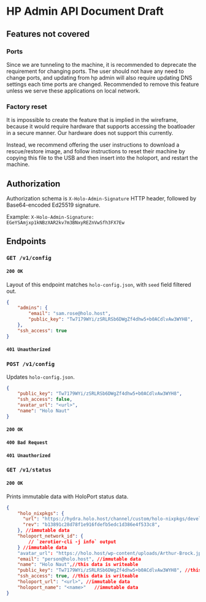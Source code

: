 # HP Admin API Document Draft

## Features not covered 

### Ports

Since we are tunneling to the machine, it is recommended to deprecate the requirement for changing ports. The user should not have any need to change ports, and updating from hp admin will also require updating DNS settings each time ports are changed. Recommended to remove this feature unless we serve these applications on local network.

### Factory reset

It is impossible to create the feature that is implied in the wireframe, because it would require hardware that supports accessing the boatloader in a secure manner. Our hardware does not support this currently.

Instead, we recommend offering the user instructions to download a rescue/restore image, and follow instructions to reset their machine by copying this file to the USB and then insert into the holoport, and restart the machine.

## Authorization

Authorization schema is `X-Holo-Admin-Signature` HTTP header, followed by Base64-encoded Ed25519 signature.

Example: `X-Holo-Admin-Signature: EGeYSAmjxp1kNBzXAR2kv7m3BNxyREZnVwSfh3FX7Ew`

## Endpoints

### `GET /v1/config`

#### `200 OK`

Layout of this endpoint matches `holo-config.json`, with `seed` field filtered out.

```json
{
    "admins": {
        "email": "sam.rose@holo.host",
        "public_key": "Tw7179WYi/zSRLRSb6DWgZf4dhw5+b0ACdlvAw3WYH8",
    },
    "ssh_access": true
}
```

#### `401 Unauthorized`

### `POST /v1/config`

Updates `holo-config.json`.

```json
{
    "public_key": "Tw7179WYi/zSRLRSb6DWgZf4dhw5+b0ACdlvAw3WYH8",
    "ssh_access": false,
    "avatar_url": "<url>",
    "name": "Holo Naut"
}
```

#### `200 OK`
#### `400 Bad Request`
#### `401 Unauthorized`

### `GET /v1/status`

#### `200 OK`

Prints immutable data with HoloPort status data.

```json
{
    "holo_nixpkgs": {
      "url": "https://hydra.holo.host/channel/custom/holo-nixpkgs/develop/holo-nixpkgs",
      "rev": "b13891c28d78f1e916fdefb5edc1d386e4f533c8",
    }, //immutable data
    "holoport_network_id": {
        // `zerotier-cli -j info` output
    } //immutable data
    "avatar_url": "https://holo.host/wp-content/uploads/Arthur-Brock.jpg", //this data is writeable
    "email": "person@holo.host", //immutable data
    "name": "Holo Naut",//this data is writeable
    "public_key": "Tw7179WYi/zSRLRSb6DWgZf4dhw5+b0ACdlvAw3WYH8", //this data is writeable
    "ssh_access": true, //this data is writeable
    "holoport_url": "<url>", //immutable data
    "holoport_name": "<name>" 	//immutable data
}
